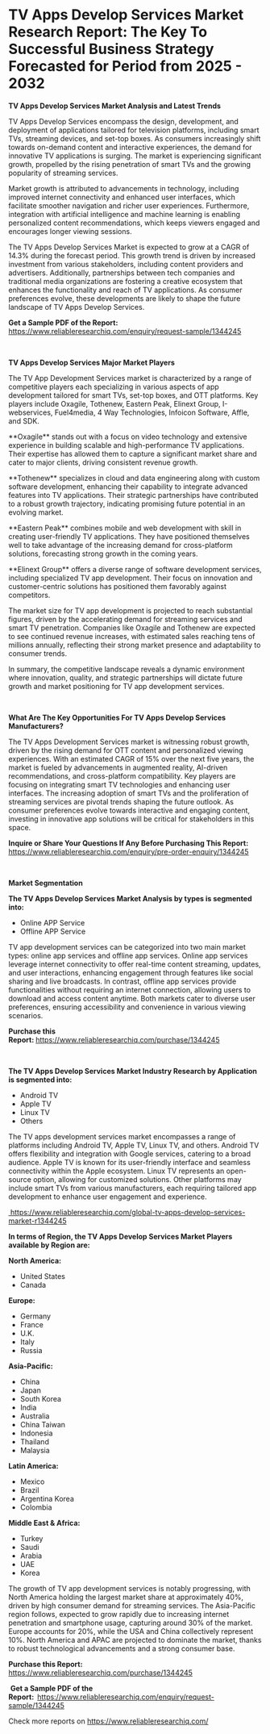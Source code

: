<p><h1>TV Apps Develop Services Market Research Report: The Key To Successful Business Strategy Forecasted for Period from 2025 - 2032</h1></p><p><strong>TV Apps Develop Services Market Analysis and Latest Trends</strong></p>
<p><p>TV Apps Develop Services encompass the design, development, and deployment of applications tailored for television platforms, including smart TVs, streaming devices, and set-top boxes. As consumers increasingly shift towards on-demand content and interactive experiences, the demand for innovative TV applications is surging. The market is experiencing significant growth, propelled by the rising penetration of smart TVs and the growing popularity of streaming services.</p><p>Market growth is attributed to advancements in technology, including improved internet connectivity and enhanced user interfaces, which facilitate smoother navigation and richer user experiences. Furthermore, integration with artificial intelligence and machine learning is enabling personalized content recommendations, which keeps viewers engaged and encourages longer viewing sessions.</p><p>The TV Apps Develop Services Market is expected to grow at a CAGR of 14.3% during the forecast period. This growth trend is driven by increased investment from various stakeholders, including content providers and advertisers. Additionally, partnerships between tech companies and traditional media organizations are fostering a creative ecosystem that enhances the functionality and reach of TV applications. As consumer preferences evolve, these developments are likely to shape the future landscape of TV Apps Develop Services.</p></p>
<p><strong>Get a Sample PDF of the Report:&nbsp;</strong> <a href="https://www.reliableresearchiq.com/enquiry/request-sample/1344245?utm_campaign=2463&utm_medium=2&utm_source=Github&utm_content=ia&utm_term=24032025&utm_id=tv-apps-develop-services">https://www.reliableresearchiq.com/enquiry/request-sample/1344245</a></p>
<p>&nbsp;</p>
<p><strong>TV Apps Develop Services Major Market Players</strong></p>
<p><p>The TV App Development Services market is characterized by a range of competitive players each specializing in various aspects of app development tailored for smart TVs, set-top boxes, and OTT platforms. Key players include Oxagile, Tothenew, Eastern Peak, Elinext Group, I-webservices, Fuel4media, 4 Way Technologies, Infoicon Software, Affle, and SDK.</p><p>**Oxagile** stands out with a focus on video technology and extensive experience in building scalable and high-performance TV applications. Their expertise has allowed them to capture a significant market share and cater to major clients, driving consistent revenue growth.</p><p>**Tothenew** specializes in cloud and data engineering along with custom software development, enhancing their capability to integrate advanced features into TV applications. Their strategic partnerships have contributed to a robust growth trajectory, indicating promising future potential in an evolving market.</p><p>**Eastern Peak** combines mobile and web development with skill in creating user-friendly TV applications. They have positioned themselves well to take advantage of the increasing demand for cross-platform solutions, forecasting strong growth in the coming years.</p><p>**Elinext Group** offers a diverse range of software development services, including specialized TV app development. Their focus on innovation and customer-centric solutions has positioned them favorably against competitors.</p><p>The market size for TV app development is projected to reach substantial figures, driven by the accelerating demand for streaming services and smart TV penetration. Companies like Oxagile and Tothenew are expected to see continued revenue increases, with estimated sales reaching tens of millions annually, reflecting their strong market presence and adaptability to consumer trends.</p><p>In summary, the competitive landscape reveals a dynamic environment where innovation, quality, and strategic partnerships will dictate future growth and market positioning for TV app development services.</p></p>
<p>&nbsp;</p>
<p><strong>What Are The Key Opportunities For TV Apps Develop Services Manufacturers?</strong></p>
<p><p>The TV Apps Development Services market is witnessing robust growth, driven by the rising demand for OTT content and personalized viewing experiences. With an estimated CAGR of 15% over the next five years, the market is fueled by advancements in augmented reality, AI-driven recommendations, and cross-platform compatibility. Key players are focusing on integrating smart TV technologies and enhancing user interfaces. The increasing adoption of smart TVs and the proliferation of streaming services are pivotal trends shaping the future outlook. As consumer preferences evolve towards interactive and engaging content, investing in innovative app solutions will be critical for stakeholders in this space.</p></p>
<p><strong>Inquire or Share Your Questions If Any Before Purchasing This Report:</strong> <a href="https://www.reliableresearchiq.com/enquiry/pre-order-enquiry/1344245?utm_campaign=2463&utm_medium=2&utm_source=Github&utm_content=ia&utm_term=24032025&utm_id=tv-apps-develop-services">https://www.reliableresearchiq.com/enquiry/pre-order-enquiry/1344245</a></p>
<p>&nbsp;</p>
<p><strong>Market Segmentation</strong></p>
<p><strong>The TV Apps Develop Services Market Analysis by types is segmented into:</strong></p>
<p><ul><li>Online APP Service</li><li>Offline APP Service</li></ul></p>
<p><p>TV app development services can be categorized into two main market types: online app services and offline app services. Online app services leverage internet connectivity to offer real-time content streaming, updates, and user interactions, enhancing engagement through features like social sharing and live broadcasts. In contrast, offline app services provide functionalities without requiring an internet connection, allowing users to download and access content anytime. Both markets cater to diverse user preferences, ensuring accessibility and convenience in various viewing scenarios.</p></p>
<p><strong>Purchase this Report:&nbsp;</strong><a href="https://www.reliableresearchiq.com/purchase/1344245?utm_campaign=2463&utm_medium=2&utm_source=Github&utm_content=ia&utm_term=24032025&utm_id=tv-apps-develop-services">https://www.reliableresearchiq.com/purchase/1344245</a></p>
<p>&nbsp;</p>
<p><strong>The TV Apps Develop Services Market Industry Research by Application is segmented into:</strong></p>
<p><ul><li>Android TV</li><li>Apple TV</li><li>Linux TV</li><li>Others</li></ul></p>
<p><p>The TV apps development services market encompasses a range of platforms including Android TV, Apple TV, Linux TV, and others. Android TV offers flexibility and integration with Google services, catering to a broad audience. Apple TV is known for its user-friendly interface and seamless connectivity within the Apple ecosystem. Linux TV represents an open-source option, allowing for customized solutions. Other platforms may include smart TVs from various manufacturers, each requiring tailored app development to enhance user engagement and experience.</p></p>
<p><a href="https://www.reliableresearchiq.com/global-tv-apps-develop-services-market-r1344245?utm_campaign=2463&utm_medium=2&utm_source=Github&utm_content=ia&utm_term=24032025&utm_id=tv-apps-develop-services">&nbsp;https://www.reliableresearchiq.com/global-tv-apps-develop-services-market-r1344245</a></p>
<p><strong>In terms of Region, the TV Apps Develop Services Market Players available by Region are:</strong></p>
<p>
    <p> <strong> North America: </strong>
        <ul>
            <li>United States</li>
            <li>Canada</li>
        </ul>
        </p> 
    <p> <strong> Europe: </strong>
        <ul>
            <li>Germany</li>
            <li>France</li>
            <li>U.K.</li>
            <li>Italy</li>
            <li>Russia</li>
        </ul>
        </p> 
    <p> <strong> Asia-Pacific: </strong>
        <ul>
            <li>China</li>
            <li>Japan</li>
            <li>South Korea</li>
            <li>India</li>
            <li>Australia</li>
            <li>China Taiwan</li>
            <li>Indonesia</li>
            <li>Thailand</li>
            <li>Malaysia</li>
        </ul>
        </p> 
    <p> <strong> Latin America: </strong>
        <ul>
            <li>Mexico</li>
            <li>Brazil</li>
            <li>Argentina Korea</li>
            <li>Colombia</li>
        </ul>
        </p> 
    <p> <strong> Middle East & Africa: </strong>
        <ul>
            <li>Turkey</li>
            <li>Saudi</li>
            <li>Arabia</li>
            <li>UAE</li>
            <li>Korea</li>
        </ul>
    </p>
    </p>
<p><p>The growth of TV app development services is notably progressing, with North America holding the largest market share at approximately 40%, driven by high consumer demand for streaming services. The Asia-Pacific region follows, expected to grow rapidly due to increasing internet penetration and smartphone usage, capturing around 30% of the market. Europe accounts for 20%, while the USA and China collectively represent 10%. North America and APAC are projected to dominate the market, thanks to robust technological advancements and a strong consumer base.</p></p>
<p><strong>Purchase this Report: </strong><a href="https://www.reliableresearchiq.com/purchase/1344245?utm_campaign=2463&utm_medium=2&utm_source=Github&utm_content=ia&utm_term=24032025&utm_id=tv-apps-develop-services">https://www.reliableresearchiq.com/purchase/1344245</a></p>
<p>&nbsp;<strong>Get a Sample PDF of the Report:&nbsp;&nbsp;</strong><a href="https://www.reliableresearchiq.com/enquiry/request-sample/1344245?utm_campaign=2463&utm_medium=2&utm_source=Github&utm_content=ia&utm_term=24032025&utm_id=tv-apps-develop-services">https://www.reliableresearchiq.com/enquiry/request-sample/1344245</a></p>
<p><strong></strong></p>
<p>Check more reports on <a href="https://www.reliableresearchiq.com/?utm_campaign=2463&utm_medium=2&utm_source=Github&utm_content=ia&utm_term=24032025&utm_id=tv-apps-develop-services">https://www.reliableresearchiq.com/</a></p>